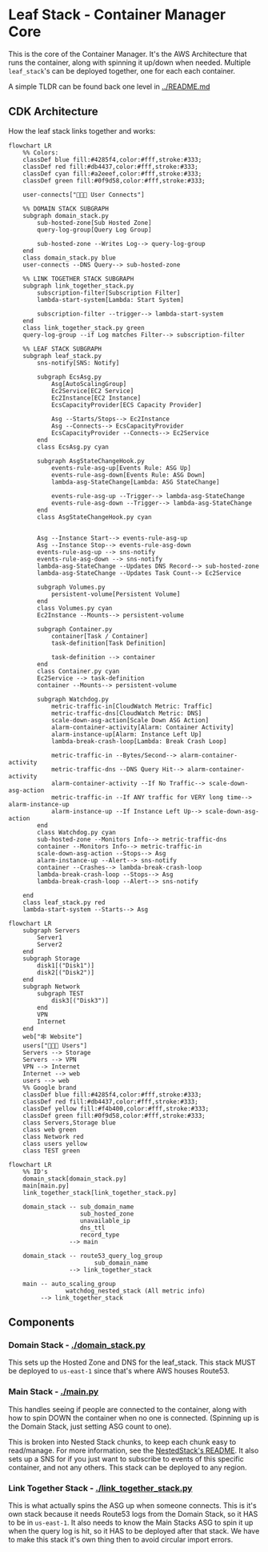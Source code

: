 # Leaf Stack - Container Manager Core

This is the core of the Container Manager. It's the AWS Architecture that runs the container, along with spinning it up/down when needed. Multiple `leaf_stack`'s can be deployed together, one for each each container.

A simple TLDR can be found back one level in [../README.md](../README.md#leaf-stack-summary)

## CDK Architecture

How the leaf stack links together and works:

```mermaid
flowchart LR
    %% Colors:
    classDef blue fill:#4285f4,color:#fff,stroke:#333;
    classDef red fill:#db4437,color:#fff,stroke:#333;
    classDef cyan fill:#a2eeef,color:#fff,stroke:#333;
    classDef green fill:#0f9d58,color:#fff,stroke:#333;

    user-connects["🧑‍🤝‍🧑 User Connects"]

    %% DOMAIN STACK SUBGRAPH
    subgraph domain_stack.py
        sub-hosted-zone[Sub Hosted Zone]
        query-log-group[Query Log Group]

        sub-hosted-zone --Writes Log--> query-log-group
    end
    class domain_stack.py blue
    user-connects --DNS Query--> sub-hosted-zone

    %% LINK TOGETHER STACK SUBGRAPH
    subgraph link_together_stack.py
        subscription-filter[Subscription Filter]
        lambda-start-system[Lambda: Start System]

        subscription-filter --trigger--> lambda-start-system
    end
    class link_together_stack.py green
    query-log-group --if Log matches Filter--> subscription-filter

    %% LEAF STACK SUBGRAPH
    subgraph leaf_stack.py
        sns-notify[SNS: Notify]

        subgraph EcsAsg.py
            Asg[AutoScalingGroup]
            Ec2Service[EC2 Service]
            Ec2Instance[EC2 Instance]
            EcsCapacityProvider[ECS Capacity Provider]

            Asg --Starts/Stops--> Ec2Instance
            Asg --Connects--> EcsCapacityProvider
            EcsCapacityProvider --Connects--> Ec2Service
        end
        class EcsAsg.py cyan

        subgraph AsgStateChangeHook.py
            events-rule-asg-up[Events Rule: ASG Up]
            events-rule-asg-down[Events Rule: ASG Down]
            lambda-asg-StateChange[Lambda: ASG StateChange]

            events-rule-asg-up --Trigger--> lambda-asg-StateChange
            events-rule-asg-down --Trigger--> lambda-asg-StateChange
        end
        class AsgStateChangeHook.py cyan


        Asg --Instance Start--> events-rule-asg-up
        Asg --Instance Stop--> events-rule-asg-down
        events-rule-asg-up --> sns-notify
        events-rule-asg-down --> sns-notify
        lambda-asg-StateChange --Updates DNS Record--> sub-hosted-zone
        lambda-asg-StateChange --Updates Task Count--> Ec2Service

        subgraph Volumes.py
            persistent-volume[Persistent Volume]
        end
        class Volumes.py cyan
        Ec2Instance --Mounts--> persistent-volume

        subgraph Container.py
            container[Task / Container]
            task-definition[Task Definition]

            task-definition --> container
        end
        class Container.py cyan
        Ec2Service --> task-definition
        container --Mounts--> persistent-volume

        subgraph Watchdog.py
            metric-traffic-in[CloudWatch Metric: Traffic]
            metric-traffic-dns[CloudWatch Metric: DNS]
            scale-down-asg-action[Scale Down ASG Action]
            alarm-container-activity[Alarm: Container Activity]
            alarm-instance-up[Alarm: Instance Left Up]
            lambda-break-crash-loop[Lambda: Break Crash Loop]

            metric-traffic-in --Bytes/Second--> alarm-container-activity
            metric-traffic-dns --DNS Query Hit--> alarm-container-activity
            alarm-container-activity --If No Traffic--> scale-down-asg-action
            metric-traffic-in --If ANY traffic for VERY long time--> alarm-instance-up
            alarm-instance-up --If Instance Left Up--> scale-down-asg-action
        end
        class Watchdog.py cyan
        sub-hosted-zone --Monitors Info--> metric-traffic-dns
        container --Monitors Info--> metric-traffic-in
        scale-down-asg-action --Stops--> Asg
        alarm-instance-up --Alert--> sns-notify
        container --Crashes--> lambda-break-crash-loop
        lambda-break-crash-loop --Stops--> Asg
        lambda-break-crash-loop --Alert--> sns-notify

    end
    class leaf_stack.py red
    lambda-start-system --Starts--> Asg
```

```mermaid
flowchart LR
    subgraph Servers
        Server1
        Server2
    end
    subgraph Storage
        disk1[("Disk1")]
        disk2[("Disk2")]
    end
    subgraph Network
        subgraph TEST
            disk3[("Disk3")]
        end
        VPN
        Internet
    end
    web["🕸️ Website"]
    users["🧑‍🤝‍🧑 Users"]
    Servers --> Storage
    Servers --> VPN
    VPN --> Internet
    Internet --> web
    users --> web
    %% Google brand
    classDef blue fill:#4285f4,color:#fff,stroke:#333;
    classDef red fill:#db4437,color:#fff,stroke:#333;
    classDef yellow fill:#f4b400,color:#fff,stroke:#333;
    classDef green fill:#0f9d58,color:#fff,stroke:#333;
    class Servers,Storage blue
    class web green
    class Network red
    class users yellow
    class TEST green
```

```mermaid
flowchart LR
    %% ID's
    domain_stack[domain_stack.py]
    main[main.py]
    link_together_stack[link_together_stack.py]

    domain_stack -- sub_domain_name
                    sub_hosted_zone
                    unavailable_ip
                    dns_ttl
                    record_type
                 --> main

    domain_stack -- route53_query_log_group
                        sub_domain_name
                 --> link_together_stack

    main -- auto_scaling_group
                watchdog_nested_stack (All metric info)
         --> link_together_stack
```

## Components

### Domain Stack - [./domain_stack.py](./domain_stack.py)

This sets up the Hosted Zone and DNS for the leaf_stack. This stack MUST be deployed to `us-east-1` since that's where AWS houses Route53.

### Main Stack - [./main.py](./main.py)

This handles seeing if people are connected to the container, along with how to spin DOWN the container when no one is connected. (Spinning up is the Domain Stack, just setting ASG count to one).

This is broken into Nested Stack chunks, to keep each chunk easy to read/manage. For more information, see the [NestedStack's README](./NestedStacks/README.md). It also sets up a SNS for if you just want to subscribe to events of this specific container, and not any others. This stack can be deployed to any region.

### Link Together Stack - [./link_together_stack.py](./link_together_stack.py)

This is what actually spins the ASG up when someone connects. This is it's own stack because it needs Route53 logs from the Domain Stack, so it HAS to be in `us-east-1`. It also needs to know the Main Stacks ASG to spin it up when the query log is hit, so it HAS to be deployed after that stack. We have to make this stack it's own thing then to avoid circular import errors.
